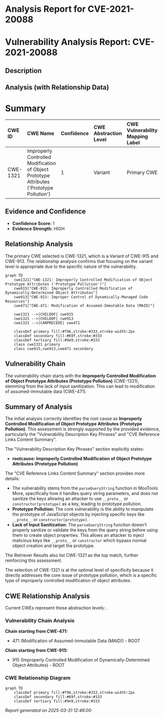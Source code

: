 # Analysis Report for CVE-2021-20088

# Vulnerability Analysis Report: CVE-2021-20088

## Description



## Analysis (with Relationship Data)

# Summary
| CWE ID    | CWE Name                                                                                    | Confidence | CWE Abstraction Level | CWE Vulnerability Mapping Label | CWE-Vulnerability Mapping Notes |
| :---------- | :------------------------------------------------------------------------------------------ | :---------- | :---------------------- | :------------------------------ | :------------------------------ |
| CWE-1321  | Improperly Controlled Modification of Object Prototype Attributes ('Prototype Pollution') | 1          | Variant                 | Primary CWE                     | Allowed                       |

## Evidence and Confidence

*   **Confidence Score:** 1
*   **Evidence Strength:** HIGH

## Relationship Analysis
The primary CWE selected is CWE-1321, which is a Variant of CWE-915 and CWE-913. The relationship analysis confirms that focusing on the variant level is appropriate due to the specific nature of the vulnerability.

```mermaid
graph TD
    cwe1321["CWE-1321: Improperly Controlled Modification of Object Prototype Attributes ('Prototype Pollution')"]
    cwe915["CWE-915: Improperly Controlled Modification of Dynamically-Determined Object Attributes"]
    cwe913["CWE-913: Improper Control of Dynamically-Managed Code Resources"]
    cwe471["CWE-471: Modification of Assumed-Immutable Data (MAID)"]

    cwe1321 -->|CHILDOF| cwe915
    cwe1321 -->|CHILDOF| cwe913
    cwe1321 -->|CANPRECEDE| cwe471

    classDef primary fill:#f96,stroke:#333,stroke-width:2px
    classDef secondary fill:#69f,stroke:#333
    classDef tertiary fill:#9e9,stroke:#333
    class cwe1321 primary
    class cwe915,cwe913,cwe471 secondary
```

## Vulnerability Chain
The vulnerability chain starts with the **Improperly Controlled Modification of Object Prototype Attributes (Prototype Pollution)** (CWE-1321), stemming from the lack of input sanitization. This can lead to modification of assumed-immutable data (CWE-471).

## Summary of Analysis
The initial analysis correctly identifies the root cause as **Improperly Controlled Modification of Object Prototype Attributes (Prototype Pollution)**. This assessment is strongly supported by the provided evidence, particularly the "Vulnerability Description Key Phrases" and "CVE Reference Links Content Summary".

The "Vulnerability Description Key Phrases" section explicitly states:
- **rootcause:** **Improperly Controlled Modification of Object Prototype Attributes (Prototype Pollution)**

The "CVE Reference Links Content Summary" section provides more details:
- The vulnerability stems from the `parseQueryString` function in MooTools More, specifically how it handles query string parameters, and does not sanitize the keys allowing an attacker to use `__proto__` or `constructor[prototype]` as a key, leading to prototype pollution.
- **Prototype Pollution:** The core vulnerability is the ability to manipulate the prototype of JavaScript objects by injecting specific keys like `__proto__` or `constructor[prototype]`.
- **Lack of Input Sanitization:** The `parseQueryString` function doesn't properly sanitize or validate the keys from the query string before using them to create object properties. This allows an attacker to inject malicious keys like `__proto__` or `constructor` which bypass normal object creation and target the prototype.

The Retriever Results also list CWE-1321 as the top match, further reinforcing this assessment.

The selection of CWE-1321 is at the optimal level of specificity because it directly addresses the core issue of prototype pollution, which is a specific type of improperly controlled modification of object attributes.


## CWE Relationship Analysis

Current CWEs represent these abstraction levels: .


### Vulnerability Chain Analysis

**Chain starting from CWE-471:**
- 471 (Modification of Assumed-Immutable Data (MAID)) - ROOT


**Chain starting from CWE-915:**
- 915 (Improperly Controlled Modification of Dynamically-Determined Object Attributes) - ROOT



### CWE Relationship Diagram

```mermaid
graph TD
    classDef primary fill:#f96,stroke:#333,stroke-width:2px
    classDef secondary fill:#69f,stroke:#333
    classDef tertiary fill:#9e9,stroke:#333
```



*Report generated on 2025-03-31 12:46:00*
